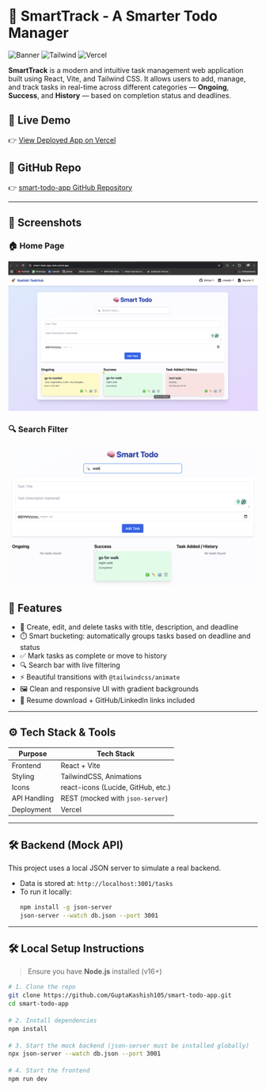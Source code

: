 # 🚀 SmartTrack - A Smarter Todo Manager

![Banner](https://img.shields.io/badge/Vite-Frontend-blueviolet?style=flat&logo=vite) ![Tailwind](https://img.shields.io/badge/TailwindCSS-Styles-blue?style=flat&logo=tailwindcss) ![Vercel](https://img.shields.io/badge/Deployed-Vercel-green?style=flat&logo=vercel)

**SmartTrack** is a modern and intuitive task management web application built using React, Vite, and Tailwind CSS. It allows users to add, manage, and track tasks in real-time across different categories — **Ongoing**, **Success**, and **History** — based on completion status and deadlines.

## 🔗 Live Demo

👉 [View Deployed App on Vercel](https://smart-todo-app-zeta.vercel.app/)

## 📂 GitHub Repo

👉 [smart-todo-app GitHub Repository](https://github.com/GuptaKashish105/smart-todo-app)

---

## 📸 Screenshots

### 🏠 Home Page
<img src="./src/assets/home page.png" alt="Home Page" width="700"/>

### 🔍 Search Filter 
<img src="./src/assets/search filter.png" alt="Create Task" width="700"/>


## 📌 Features

- 🧠 Create, edit, and delete tasks with title, description, and deadline
- ⏱️ Smart bucketing: automatically groups tasks based on deadline and status
- ✅ Mark tasks as complete or move to history
- 🔍 Search bar with live filtering
- ⚡ Beautiful transitions with `@tailwindcss/animate`
- 🖼️ Clean and responsive UI with gradient backgrounds
- 💼 Resume download + GitHub/LinkedIn links included

---

## ⚙️ Tech Stack & Tools

| Purpose        | Tech Stack                         |
| -------------- | ---------------------------------- |
| Frontend       | React + Vite                       |
| Styling        | TailwindCSS, Animations            |
| Icons          | react-icons (Lucide, GitHub, etc.) |
| API Handling   | REST (mocked with `json-server`)   |
| Deployment     | Vercel                             |

---

## 🛠️ Backend (Mock API)

This project uses a local JSON server to simulate a real backend.

- Data is stored at: `http://localhost:3001/tasks`
- To run it locally:
  ```bash
  npm install -g json-server
  json-server --watch db.json --port 3001

---


## 🛠️ Local Setup Instructions

> Ensure you have **Node.js** installed (v16+)

```bash
# 1. Clone the repo
git clone https://github.com/GuptaKashish105/smart-todo-app.git
cd smart-todo-app

# 2. Install dependencies
npm install

# 3. Start the mock backend (json-server must be installed globally)
npx json-server --watch db.json --port 3001

# 4. Start the frontend
npm run dev
